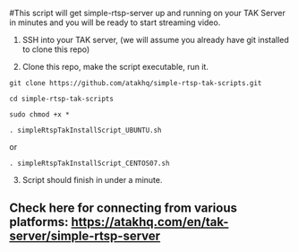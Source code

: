 #This script will get simple-rtsp-server up and running on your TAK Server in minutes and you will be ready to start streaming video.

1. SSH into your TAK server, (we will assume you already have git installed to clone this repo)

2. Clone this repo, make the script executable, run it.

`git clone https://github.com/atakhq/simple-rtsp-tak-scripts.git`

`cd simple-rtsp-tak-scripts`

`sudo chmod +x *`

`. simpleRtspTakInstallScript_UBUNTU.sh`

or

`. simpleRtspTakInstallScript_CENTOS07.sh`

3. Script should finish in under a minute.

## Check here for connecting from various platforms: https://atakhq.com/en/tak-server/simple-rtsp-server
